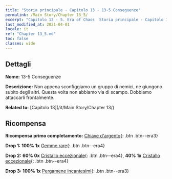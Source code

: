 ```yaml
---
title: "Storia principale - Capitolo 13 - 13-5 Conseguenze"
permalink: /Main Story/Chapter 13_5/
excerpt: "Capitolo 13 - 5. Era of Chaos  Storia principale - Capitolo 13_5. 13-5 Conseguenze"
last_modified_at: 2021-04-01
locale: it
ref: "Chapter 13_5.md"
toc: false
classes: wide
---
```


## Dettagli

 **Nome:** 13-5 Conseguenze

 **Descrizione:** Non appena sconfiggiamo un gruppo di nemici, ne giungono subito degli altri. Questa volta non abbiamo via di scampo. Dobbiamo attaccarli frontalmente.

 **Related to:** [Capitolo 13](/it/Main Story/Chapter 13/)

## Ricompensa

 **Ricompensa primo completamento:** [Chiave d'argento](/it/Items/con_693/){: .btn .btn--era3}

 **Drop 1:** **100% 1x** [Gemme rare](/it/Items/mat_44/){: .btn .btn--era4}

 **Drop 2:** **60% 0x** [Cristallo eccezionale](/it/Items/mat_38/){: .btn .btn--era4}, **40% 1x** [Cristallo eccezionale](/it/Items/mat_38/){: .btn .btn--era4}

 **Drop 3:** **100% 1x** [Pergamene incantesimi](/it/Items/con_694/){: .btn .btn--era3}


